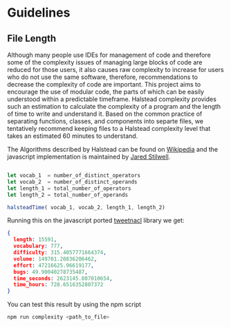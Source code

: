 # Guidelines

## File Length

Although many people use IDEs for management of code and therefore some of the complexity issues of managing large blocks of code are reduced for those users, it also causes raw complexity to increase for users who do not use the same software, therefore, recommendations to decrease the complexity of code are important. This project aims to encourage the use of modular code, the parts of which can be easily understood within a predictable timeframe. Halstead complexity provides such an estimation to calculate the complexity of a program and the length of time to write and understand it. Based on the common practice of separating functions, classes, and components into separte files, we tentatively recommend keeping files to a Halstead complexity level that takes an estimated 60 minutes to understand.

The Algorithms described by Halstead can be found on [Wikipedia](https://en.wikipedia.org/wiki/Halstead_complexity_measures) and the javascript implementation is maintained by [Jared Stilwell](https://github.com/escomplex/escomplex).

``` javascript

let vocab_1  = number_of_distinct_operators
let vocab_2  = number_of_distinct_operands
let length_1 = total_number_of_operators
let length_2 = total_number_of_operands

halsteadTime( vocab_1, vocab_2, length_1, length_2)

```

Running this on the javascript ported [tweetnacl](https://github.com/dchest/tweetnacl-js) library we get:

``` json
{
  length: 15591,
  vocabulary: 777,
  difficulty: 315.4057771664374,
  volume: 149701.20836206462,
  effort: 47216625.96619177,
  bugs: 49.90040278735487,
  time_seconds: 2623145.887010654,
  time_hours: 728.6516352807372
}
```

You can test this result by using the npm script 

``` bash
npm run complexity <path_to_file>
```
